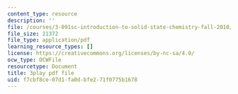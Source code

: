 ```yaml
---
content_type: resource
description: ''
file: /courses/3-091sc-introduction-to-solid-state-chemistry-fall-2010/f7cbf8ce07d1fa0dbfe271f0775b1678_NpBq_JnLKv8.pdf
file_size: 21372
file_type: application/pdf
learning_resource_types: []
license: https://creativecommons.org/licenses/by-nc-sa/4.0/
ocw_type: OCWFile
resourcetype: Document
title: 3play pdf file
uid: f7cbf8ce-07d1-fa0d-bfe2-71f0775b1678
---
```

